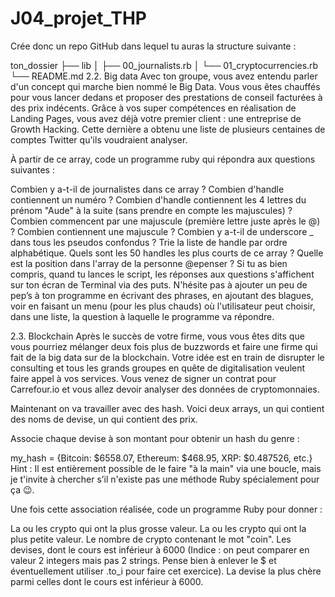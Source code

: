 # J04_projet_THP
Crée donc un repo GitHub dans lequel tu auras la structure suivante :

ton_dossier
├── lib
│   ├── 00_journalists.rb
│   └── 01_cryptocurrencies.rb
└── README.md
2.2. Big data
Avec ton groupe, vous avez entendu parler d'un concept qui marche bien nommé le Big Data. Vous vous êtes chauffés pour vous lancer dedans et proposer des prestations de conseil facturées à des prix indécents. Grâce à vos super compétences en réalisation de Landing Pages, vous avez déjà votre premier client : une entreprise de Growth Hacking. Cette dernière a obtenu une liste de plusieurs centaines de comptes Twitter qu'ils voudraient analyser.

À partir de ce array, code un programme ruby qui répondra aux questions suivantes :

Combien y a-t-il de journalistes dans ce array ?
Combien d'handle contiennent un numéro ?
Combien d'handle contiennent les 4 lettres du prénom "Aude" à la suite (sans prendre en compte les majuscules) ?
Combien commencent par une majuscule (première lettre juste après le @) ?
Combien contiennent une majuscule ?
Combien y a-t-il de underscore _ dans tous les pseudos confondus ?
Trie la liste de handle par ordre alphabétique.
Quels sont les 50 handles les plus courts de ce array ?
Quelle est la position dans l'array de la personne @epenser ?
Si tu as bien compris, quand tu lances le script, les réponses aux questions s'affichent sur ton écran de Terminal via des puts. N'hésite pas à ajouter un peu de pep’s à ton programme en écrivant des phrases, en ajoutant des blagues, voir en faisant un menu (pour les plus chauds) où l'utilisateur peut choisir, dans une liste, la question à laquelle le programme va répondre.

2.3. Blockchain
Après le succès de votre firme, vous vous êtes dits que vous pourriez mélanger deux fois plus de buzzwords et faire une firme qui fait de la big data sur de la blockchain. Votre idée est en train de disrupter le consulting et tous les grands groupes en quête de digitalisation veulent faire appel à vos services. Vous venez de signer un contrat pour Carrefour.io et vous allez devoir analyser des données de cryptomonnaies.

Maintenant on va travailler avec des hash. Voici deux arrays, un qui contient des noms de devise, un qui contient des prix.

Associe chaque devise à son montant pour obtenir un hash du genre :

my_hash = {Bitcoin: $6558.07, Ethereum: $468.95, XRP: $0.487526, etc.}
Hint : Il est entièrement possible de le faire "à la main" via une boucle, mais je t'invite à chercher s’il n'existe pas une méthode Ruby spécialement pour ça 😉.

Une fois cette association réalisée, code un programme Ruby pour donner :

La ou les crypto qui ont la plus grosse valeur.
La ou les crypto qui ont la plus petite valeur.
Le nombre de crypto contenant le mot "coin".
Les devises, dont le cours est inférieur à 6000 (Indice : on peut comparer en valeur 2 integers mais pas 2 strings. Pense bien à enlever le $ et éventuellement utiliser .to_i pour faire cet exercice).
La devise la plus chère parmi celles dont le cours est inférieur à 6000.
